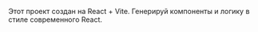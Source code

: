 <!-- Use this file to provide workspace-specific custom instructions to Copilot. For more details, visit https://code.visualstudio.com/docs/copilot/copilot-customization#_use-a-githubcopilotinstructionsmd-file -->

Этот проект создан на React + Vite. Генерируй компоненты и логику в стиле современного React.
